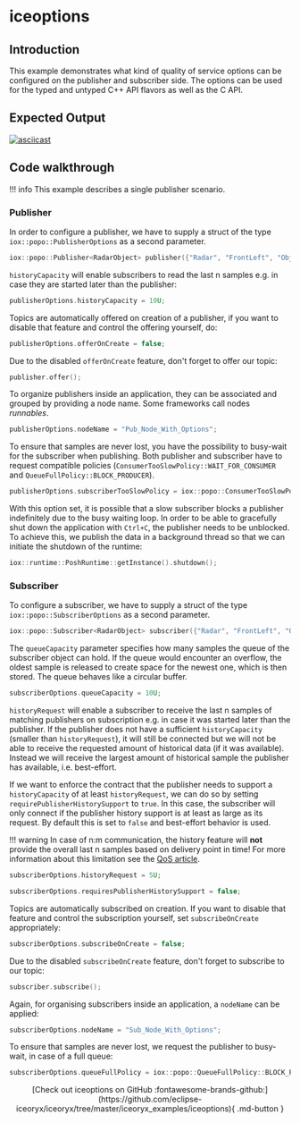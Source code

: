 # iceoptions

## Introduction

This example demonstrates what kind of quality of service options can be configured on the publisher and subscriber
side. The options can be used for the typed and untyped C++ API flavors as well as the C API.

## Expected Output

[![asciicast](https://asciinema.org/a/407362.svg)](https://asciinema.org/a/407362)

## Code walkthrough

!!! info
    This example describes a single publisher scenario.

### Publisher

In order to configure a publisher, we have to supply a struct of the type `iox::popo::PublisherOptions` as a second parameter.

<!--[geoffrey][iceoryx_examples/iceoptions/iox_publisher_with_options.cpp][create publisher with options]-->
```cpp
iox::popo::Publisher<RadarObject> publisher({"Radar", "FrontLeft", "Object"}, publisherOptions);
```

`historyCapacity` will enable subscribers to read the last n samples e.g. in case they are started later than the publisher:

<!--[geoffrey][iceoryx_examples/iceoptions/iox_publisher_with_options.cpp][history capacity]-->
```cpp
publisherOptions.historyCapacity = 10U;
```

Topics are automatically offered on creation of a publisher, if you want to disable that feature and control the offering yourself, do:

<!--[geoffrey][iceoryx_examples/iceoptions/iox_publisher_with_options.cpp][offer on create]-->
```cpp
publisherOptions.offerOnCreate = false;
```

Due to the disabled `offerOnCreate` feature, don't forget to offer our topic:

<!--[geoffrey][iceoryx_examples/iceoptions/iox_publisher_with_options.cpp][offer]-->
```cpp
publisher.offer();
```

To organize publishers inside an application, they can be associated and grouped by providing a node name. Some frameworks call nodes _runnables_.

<!--[geoffrey][iceoryx_examples/iceoptions/iox_publisher_with_options.cpp][node name]-->
```cpp
publisherOptions.nodeName = "Pub_Node_With_Options";
```

To ensure that samples are never lost, you have the possibility to busy-wait for the subscriber when publishing.
Both publisher and subscriber have to request compatible policies (`ConsumerTooSlowPolicy::WAIT_FOR_CONSUMER` and
`QueueFullPolicy::BLOCK_PRODUCER`).

<!--[geoffrey][iceoryx_examples/iceoptions/iox_publisher_with_options.cpp][too slow policy]-->
```cpp
publisherOptions.subscriberTooSlowPolicy = iox::popo::ConsumerTooSlowPolicy::WAIT_FOR_CONSUMER;
```

With this option set, it is possible that a slow subscriber blocks a publisher indefinitely due to the busy waiting loop.
In order to be able to gracefully shut down the application with `Ctrl+C`, the publisher needs to be unblocked.
To achieve this, we publish the data in a background thread so that we can initiate the shutdown
of the runtime:
<!--[geoffrey][iceoryx_examples/iceoptions/iox_publisher_with_options.cpp][shutdown]-->
```cpp
iox::runtime::PoshRuntime::getInstance().shutdown();
```

### Subscriber

To configure a subscriber, we have to supply a struct of the type `iox::popo::SubscriberOptions` as a second parameter.

<!--[geoffrey][iceoryx_examples/iceoptions/iox_subscriber_with_options.cpp][create subscriber with options]-->
```cpp
iox::popo::Subscriber<RadarObject> subscriber({"Radar", "FrontLeft", "Object"}, subscriberOptions);
```

The `queueCapacity` parameter specifies how many samples the queue of the subscriber object can hold. If the queue
would encounter an overflow, the oldest sample is released to create space for the newest one, which is then stored. The queue behaves like a circular buffer.

<!--[geoffrey][iceoryx_examples/iceoptions/iox_subscriber_with_options.cpp][queue capacity]-->
```cpp
subscriberOptions.queueCapacity = 10U;
```

`historyRequest` will enable a subscriber to receive the last n samples of matching publishers on subscription e.g. in case it was started later than the publisher.
If the publisher does not have a sufficient `historyCapacity` (smaller than `historyRequest`), it will still be connected but we will not be able to
receive the requested amount of historical data (if it was available). Instead we will receive the largest amount of historical sample
the publisher has available, i.e. best-effort.

If we want to enforce the contract that the publisher needs to support a `historyCapacity` of at least `historyRequest`, we can do so by setting
`requirePublisherHistorySupport` to `true`. In this case, the subscriber will only connect if the publisher history support is at least as large as its request.
By default this is set to `false` and best-effort behavior is used.

!!! warning
    In case of n:m communication, the history feature will **not** provide the overall last n samples based on delivery point in time!
    For more information about this limitation see the [QoS article](https://iceoryx.io/latest/concepts/qos-policies/).

<!--[geoffrey][iceoryx_examples/iceoptions/iox_subscriber_with_options.cpp][history]-->
```cpp
subscriberOptions.historyRequest = 5U;

subscriberOptions.requiresPublisherHistorySupport = false;
```

Topics are automatically subscribed on creation. If you want to disable that feature and control the subscription
yourself, set `subscribeOnCreate` appropriately:

<!--[geoffrey][iceoryx_examples/iceoptions/iox_subscriber_with_options.cpp][subscribe on create]-->
```cpp
subscriberOptions.subscribeOnCreate = false;
```

Due to the disabled `subscribeOnCreate` feature, don't forget to subscribe to our topic:

<!--[geoffrey][iceoryx_examples/iceoptions/iox_subscriber_with_options.cpp][subscribe]-->
```cpp
subscriber.subscribe();
```

Again, for organising subscribers inside an application, a `nodeName` can be applied:

<!--[geoffrey][iceoryx_examples/iceoptions/iox_subscriber_with_options.cpp][node name]-->
```cpp
subscriberOptions.nodeName = "Sub_Node_With_Options";
```

To ensure that samples are never lost, we request the publisher to busy-wait, in case of a full queue:

<!--[geoffrey][iceoryx_examples/iceoptions/iox_subscriber_with_options.cpp][queue full policy]-->
```cpp
subscriberOptions.queueFullPolicy = iox::popo::QueueFullPolicy::BLOCK_PRODUCER;
```

<center>
[Check out iceoptions on GitHub :fontawesome-brands-github:](https://github.com/eclipse-iceoryx/iceoryx/tree/master/iceoryx_examples/iceoptions){ .md-button }
</center>

